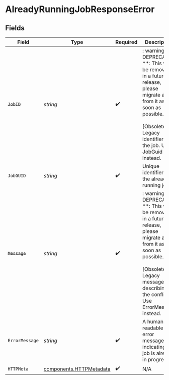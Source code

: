 # AlreadyRunningJobResponseError


## Fields

| Field                                                                                                                                                                                                 | Type                                                                                                                                                                                                  | Required                                                                                                                                                                                              | Description                                                                                                                                                                                           |
| ----------------------------------------------------------------------------------------------------------------------------------------------------------------------------------------------------- | ----------------------------------------------------------------------------------------------------------------------------------------------------------------------------------------------------- | ----------------------------------------------------------------------------------------------------------------------------------------------------------------------------------------------------- | ----------------------------------------------------------------------------------------------------------------------------------------------------------------------------------------------------- |
| ~~`JobID`~~                                                                                                                                                                                           | *string*                                                                                                                                                                                              | :heavy_check_mark:                                                                                                                                                                                    | : warning: ** DEPRECATED **: This will be removed in a future release, please migrate away from it as soon as possible.<br/><br/>[Obsolete] Legacy identifier of the job. Use JobGuid instead.        |
| `JobGUID`                                                                                                                                                                                             | *string*                                                                                                                                                                                              | :heavy_check_mark:                                                                                                                                                                                    | Unique identifier of the already running job.                                                                                                                                                         |
| ~~`Message`~~                                                                                                                                                                                         | *string*                                                                                                                                                                                              | :heavy_check_mark:                                                                                                                                                                                    | : warning: ** DEPRECATED **: This will be removed in a future release, please migrate away from it as soon as possible.<br/><br/>[Obsolete] Legacy message describing the conflict. Use ErrorMessage instead. |
| `ErrorMessage`                                                                                                                                                                                        | *string*                                                                                                                                                                                              | :heavy_check_mark:                                                                                                                                                                                    | A human-readable error message indicating the job is already in progress.                                                                                                                             |
| `HTTPMeta`                                                                                                                                                                                            | [components.HTTPMetadata](../../models/components/httpmetadata.md)                                                                                                                                    | :heavy_check_mark:                                                                                                                                                                                    | N/A                                                                                                                                                                                                   |